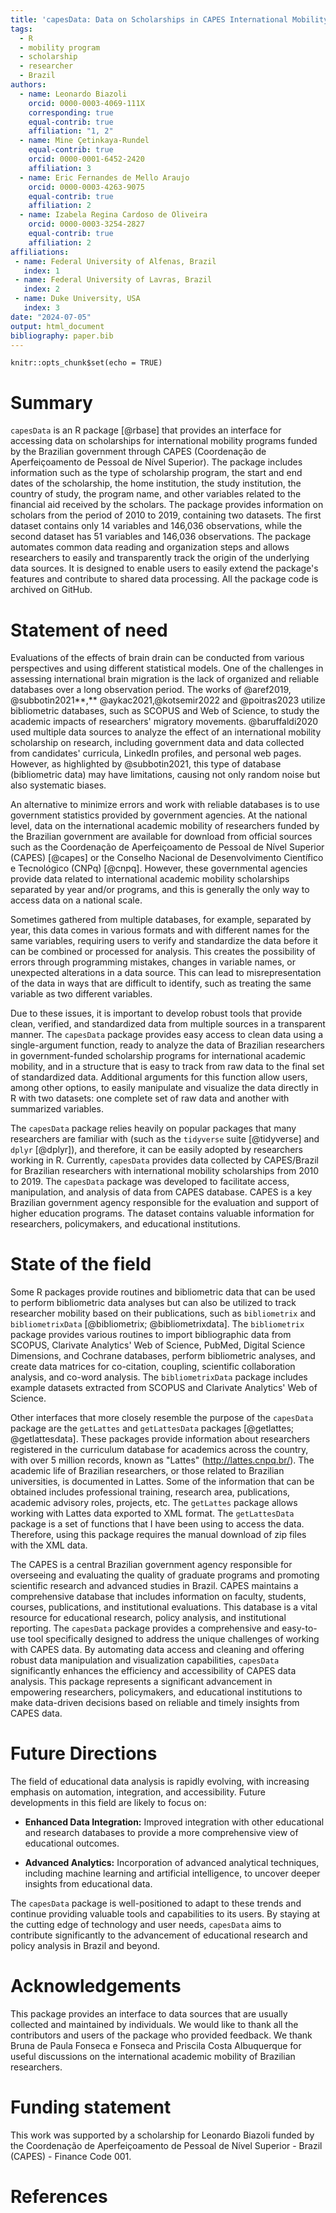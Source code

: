 ```yaml
---
title: 'capesData: Data on Scholarships in CAPES International Mobility Programs'
tags:
  - R
  - mobility program
  - scholarship
  - researcher
  - Brazil
authors:
  - name: Leonardo Biazoli
    orcid: 0000-0003-4069-111X
    corresponding: true 
    equal-contrib: true
    affiliation: "1, 2"
  - name: Mine Çetinkaya-Rundel
    equal-contrib: true
    orcid: 0000-0001-6452-2420
    affiliation: 3
  - name: Eric Fernandes de Mello Araujo
    orcid: 0000-0003-4263-9075
    equal-contrib: true
    affiliation: 2
  - name: Izabela Regina Cardoso de Oliveira
    orcid: 0000-0003-3254-2827
    equal-contrib: true
    affiliation: 2
affiliations:
 - name: Federal University of Alfenas, Brazil
   index: 1
 - name: Federal University of Lavras, Brazil
   index: 2
 - name: Duke University, USA
   index: 3
date: "2024-07-05"
output: html_document
bibliography: paper.bib
---
```


```{r setup, include=FALSE}
knitr::opts_chunk$set(echo = TRUE)
```

# Summary

`capesData` is an R package [@rbase] that provides an interface for accessing data on scholarships for international mobility programs funded by the Brazilian government through CAPES (Coordenação de Aperfeiçoamento de Pessoal de Nível Superior). The package includes information such as the type of scholarship program, the start and end dates of the scholarship, the home institution, the study institution, the country of study, the program name, and other variables related to the financial aid received by the scholars. The package provides information on scholars from the period of 2010 to 2019, containing two datasets. The first dataset contains only 14 variables and 146,036 observations, while the second dataset has 51 variables and 146,036 observations. The package automates common data reading and organization steps and allows researchers to easily and transparently track the origin of the underlying data sources. It is designed to enable users to easily extend the package's features and contribute to shared data processing. All the package code is archived on GitHub.

# Statement of need

Evaluations of the effects of brain drain can be conducted from various perspectives and using different statistical models. One of the challenges in assessing international brain migration is the lack of organized and reliable databases over a long observation period. The works of @aref2019, @subbotin2021**,** @aykac2021,@kotsemir2022 and @poitras2023 utilize bibliometric databases, such as SCOPUS and Web of Science, to study the academic impacts of researchers' migratory movements. @baruffaldi2020 used multiple data sources to analyze the effect of an international mobility scholarship on research, including government data and data collected from candidates' curricula, LinkedIn profiles, and personal web pages. However, as highlighted by @subbotin2021, this type of database (bibliometric data) may have limitations, causing not only random noise but also systematic biases.

An alternative to minimize errors and work with reliable databases is to use government statistics provided by government agencies. At the national level, data on the international academic mobility of researchers funded by the Brazilian government are available for download from official sources such as the Coordenação de Aperfeiçoamento de Pessoal de Nível Superior (CAPES) [@capes] or the Conselho Nacional de Desenvolvimento Científico e Tecnológico (CNPq) [@cnpq]. However, these governmental agencies provide data related to international academic mobility scholarships separated by year and/or programs, and this is generally the only way to access data on a national scale.

Sometimes gathered from multiple databases, for example, separated by year, this data comes in various formats and with different names for the same variables, requiring users to verify and standardize the data before it can be combined or processed for analysis. This creates the possibility of errors through programming mistakes, changes in variable names, or unexpected alterations in a data source. This can lead to misrepresentation of the data in ways that are difficult to identify, such as treating the same variable as two different variables.

Due to these issues, it is important to develop robust tools that provide clean, verified, and standardized data from multiple sources in a transparent manner. The `capesData` package provides easy access to clean data using a single-argument function, ready to analyze the data of Brazilian researchers in government-funded scholarship programs for international academic mobility, and in a structure that is easy to track from raw data to the final set of standardized data. Additional arguments for this function allow users, among other options, to easily manipulate and visualize the data directly in R with two datasets: one complete set of raw data and another with summarized variables.

The `capesData` package relies heavily on popular packages that many researchers are familiar with (such as the `tidyverse` suite [@tidyverse] and `dplyr` [@dplyr]), and therefore, it can be easily adopted by researchers working in R. Currently, `capesData` provides data collected by CAPES/Brazil for Brazilian researchers with international mobility scholarships from 2010 to 2019. The `capesData` package was developed to facilitate access, manipulation, and analysis of data from CAPES database. CAPES is a key Brazilian government agency responsible for the evaluation and support of higher education programs. The dataset contains valuable information for researchers, policymakers, and educational institutions.

# State of the field

Some R packages provide routines and bibliometric data that can be used to perform bibliometric data analyses but can also be utilized to track researcher mobility based on their publications, such as `bibliometrix` and `bibliometrixData` [@bibliometrix; @bibliometrixdata]. The `bibliometrix` package provides various routines to import bibliographic data from SCOPUS, Clarivate Analytics' Web of Science, PubMed, Digital Science Dimensions, and Cochrane databases, perform bibliometric analyses, and create data matrices for co-citation, coupling, scientific collaboration analysis, and co-word analysis. The `bibliometrixData` package includes example datasets extracted from SCOPUS and Clarivate Analytics' Web of Science.

Other interfaces that more closely resemble the purpose of the `capesData` package are the `getLattes` and `getLattesData` packages [@getlattes; @getlattesdata]. These packages provide information about researchers registered in the curriculum database for academics across the country, with over 5 million records, known as "Lattes" (<http://lattes.cnpq.br/>). The academic life of Brazilian researchers, or those related to Brazilian universities, is documented in Lattes. Some of the information that can be obtained includes professional training, research area, publications, academic advisory roles, projects, etc. The `getLattes` package allows working with Lattes data exported to XML format. The `getLattesData` package is a set of functions that I have been using to access the data. Therefore, using this package requires the manual download of zip files with the XML data.

The CAPES is a central Brazilian government agency responsible for overseeing and evaluating the quality of graduate programs and promoting scientific research and advanced studies in Brazil. CAPES maintains a comprehensive database that includes information on faculty, students, courses, publications, and institutional evaluations. This database is a vital resource for educational research, policy analysis, and institutional reporting. The `capesData` package provides a comprehensive and easy-to-use tool specifically designed to address the unique challenges of working with CAPES data. By automating data access and cleaning and offering robust data manipulation and visualization capabilities, `capesData` significantly enhances the efficiency and accessibility of CAPES data analysis. This package represents a significant advancement in empowering researchers, policymakers, and educational institutions to make data-driven decisions based on reliable and timely insights from CAPES data.

# Future Directions

The field of educational data analysis is rapidly evolving, with increasing emphasis on automation, integration, and accessibility. Future developments in this field are likely to focus on:

-   **Enhanced Data Integration:** Improved integration with other educational and research databases to provide a more comprehensive view of educational outcomes.

-   **Advanced Analytics:** Incorporation of advanced analytical techniques, including machine learning and artificial intelligence, to uncover deeper insights from educational data.

The `capesData` package is well-positioned to adapt to these trends and continue providing valuable tools and capabilities to its users. By staying at the cutting edge of technology and user needs, `capesData` aims to contribute significantly to the advancement of educational research and policy analysis in Brazil and beyond.

# Acknowledgements

This package provides an interface to data sources that are usually collected and maintained by individuals. We would like to thank all the contributors and users of the package who provided feedback. We thank Bruna de Paula Fonseca e Fonseca and Priscila Costa Albuquerque for useful discussions on the international academic mobility of Brazilian researchers.

# Funding statement

This work was supported by a scholarship for Leonardo Biazoli funded by the Coordenação de Aperfeiçoamento de Pessoal de Nível Superior - Brazil (CAPES) - Finance Code 001.

# References
